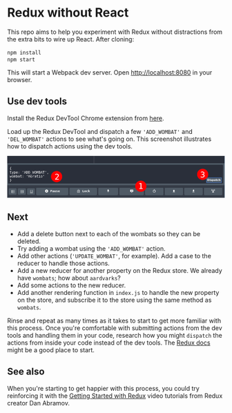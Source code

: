 # Redux without React

This repo aims to help you experiment with Redux without distractions from the extra bits to wire up React. After cloning:

```shell
npm install
npm start
```

This will start a Webpack dev server. Open [http://localhost:8080](http://localhost:8080) in your browser.

## Use dev tools

Install the Redux DevTool Chrome extension from [here](https://chrome.google.com/webstore/detail/redux-devtools/lmhkpmbekcpmknklioeibfkpmmfibljd).

Load up the Redux DevTool and dispatch a few `'ADD_WOMBAT'` and `'DEL_WOMBAT'` actions to see what's going on. This screenshot illustrates how to dispatch actions using the dev tools.

![Dispatching actions using Redux dev tools](./screenshot1.png)

## Next

- Add a delete button next to each of the wombats so they can be deleted.
- Try adding a wombat using the `'ADD_WOMBAT'` action.
- Add other actions (`'UPDATE_WOMBAT'`, for example). Add a case to the reducer to handle those actions.
- Add a new reducer for another property on the Redux store. We already have `wombats`; how about `aardvarks`?
- Add some actions to the new reducer.
- Add another rendering function in `index.js` to handle the new property on the store, and subscribe it to the store using the same method as `wombats`.

Rinse and repeat as many times as it takes to start to get more familiar with this process.  Once you're comfortable with submitting actions from the dev tools and handling them in your code, research how you might `dispatch` the actions from inside your code instead of the dev tools. The [Redux docs](http://redux.js.org/docs/api/Store.html#dispatch) might be a good place to start.

## See also

When you're starting to get happier with this process, you could try reinforcing it with the [Getting Started with Redux](https://egghead.io/courses/getting-started-with-redux) video tutorials from Redux creator Dan Abramov.
